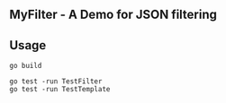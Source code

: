 ## MyFilter - A Demo for JSON filtering

## Usage

```
go build

go test -run TestFilter
go test -run TestTemplate
```